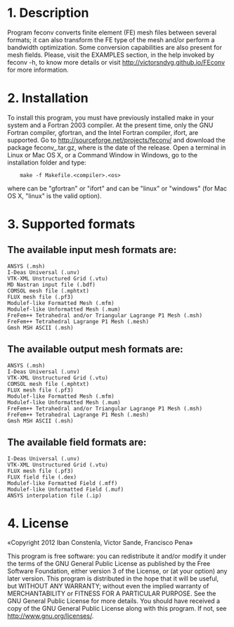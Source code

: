 # 1. Description

Program feconv converts finite element (FE) mesh files between several formats; it can also transform the FE type of the mesh and/or perform a bandwidth optimization. Some conversion capabilities are also present for mesh fields. Please, visit the EXAMPLES section, in the help invoked by feconv -h, to know more details or visit <a href="http://victorsndvg.github.io/FEconv/">http://victorsndvg.github.io/FEconv</a> for more information.

# 2. Installation

To install this program, you must have previously installed make in your system and a Fortran 2003 compiler. At the present time, only the GNU Fortran compiler, gfortran, and the Intel Fortran compiler, ifort, are supported.
Go to http://sourceforge.net/projects/feconv/ and download the package feconv_<date>.tar.gz, where <date> is the date of the release.
Open a terminal in Linux or Mac OS X, or a Command Window in Windows, go to the installation folder and type:

        make -f Makefile.<compiler>.<os>

where <compiler> can be "gfortran" or "ifort" and <os> can be "linux" or "windows" (for Mac OS X, "linux" is the valid option).


# 3. Supported formats
## The available input mesh formats are:

    ANSYS (.msh)
    I-Deas Universal (.unv)
    VTK-XML Unstructured Grid (.vtu)
    MD Nastran input file (.bdf)
    COMSOL mesh file (.mphtxt)
    FLUX mesh file (.pf3)
    Modulef-like Formatted Mesh (.mfm)
    Modulef-like Unformatted Mesh (.mum)
    FreFem++ Tetrahedral and/or Triangular Lagrange P1 Mesh (.msh)
    FreFem++ Tetrahedral Lagrange P1 Mesh (.mesh)
    Gmsh MSH ASCII (.msh)

## The available output mesh formats are:

    ANSYS (.msh)
    I-Deas Universal (.unv)
    VTK-XML Unstructured Grid (.vtu)
    COMSOL mesh file (.mphtxt)
    FLUX mesh file (.pf3)
    Modulef-like Formatted Mesh (.mfm)
    Modulef-like Unformatted Mesh (.mum)
    FreFem++ Tetrahedral and/or Triangular Lagrange P1 Mesh (.msh)
    FreFem++ Tetrahedral Lagrange P1 Mesh (.mesh)
    Gmsh MSH ASCII (.msh)

## The available field formats are:

    I-Deas Universal (.unv)
    VTK-XML Unstructured Grid (.vtu)
    FLUX mesh file (.pf3)
    FLUX field file (.dex)
    Modulef-like Formatted Field (.mff)
    Modulef-like Unformatted Field (.muf)
    ANSYS interpolation file (.ip)

# 4. License

«Copyright 2012 Iban Constenla, Victor Sande, Francisco Pena»

This program is free software: you can redistribute it and/or modify it under the terms of the GNU General Public License as published by the Free Software Foundation, either version 3 of the License, or (at your option) any later version.
This program is distributed in the hope that it will be useful, but WITHOUT ANY WARRANTY; without even the implied warranty of MERCHANTABILITY or FITNESS FOR A PARTICULAR PURPOSE. See the GNU General Public License for more details.
You should have received a copy of the GNU General Public License along with this program. If not, see http://www.gnu.org/licenses/.

